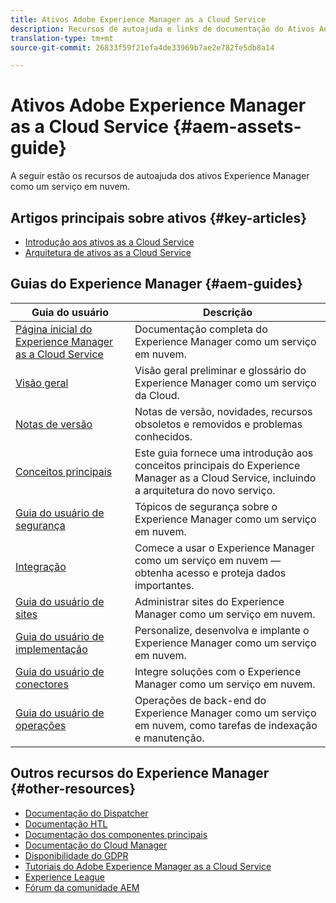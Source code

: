 ```yaml
---
title: Ativos Adobe Experience Manager as a Cloud Service
description: Recursos de autoajuda e links de documentação do Ativos Adobe Experience Manager as a Cloud Service
translation-type: tm+mt
source-git-commit: 26833f59f21efa4de33969b7ae2e782fe5db8a14

---
```



# Ativos Adobe Experience Manager as a Cloud Service {#aem-assets-guide}

A seguir estão os recursos de autoajuda dos ativos Experience Manager como um serviço em nuvem.

## Artigos principais sobre ativos {#key-articles}

* [Introdução aos ativos as a Cloud Service](overview.md)
* [Arquitetura de ativos as a Cloud Service](architecture.md)

## Guias do Experience Manager {#aem-guides}

| Guia do usuário | Descrição |
|---|---|
| [Página inicial do Experience Manager as a Cloud Service](/help/landing/home.md) | Documentação completa do Experience Manager como um serviço em nuvem. |
| [Visão geral](/help/overview/home.md) | Visão geral preliminar e glossário do Experience Manager como um serviço da Cloud. |
| [Notas de versão](/help/release-notes/home.md) | Notas de versão, novidades, recursos obsoletos e removidos e problemas conhecidos. |
| [Conceitos principais](/help/core-concepts/home.md) | Este guia fornece uma introdução aos conceitos principais do Experience Manager as a Cloud Service, incluindo a arquitetura do novo serviço. |
| [Guia do usuário de segurança](/help/security/home.md) | Tópicos de segurança sobre o Experience Manager como um serviço em nuvem. |
| [Integração](/help/onboarding/home.md) | Comece a usar o Experience Manager como um serviço em nuvem — obtenha acesso e proteja dados importantes. |
| [Guia do usuário de sites](/help/sites-cloud/home.md) | Administrar sites do Experience Manager como um serviço em nuvem. |
| [Guia do usuário de implementação](/help/implementing/home.md) | Personalize, desenvolva e implante o Experience Manager como um serviço em nuvem. |
| [Guia do usuário de conectores](/help/connectors/home.md) | Integre soluções com o Experience Manager como um serviço em nuvem. |
| [Guia do usuário de operações](/help/operations/home.md) | Operações de back-end do Experience Manager como um serviço em nuvem, como tarefas de indexação e manutenção. |

## Outros recursos do Experience Manager {#other-resources}

* [Documentação do Dispatcher](/help/implementing/dispatcher/overview.md)
* [Documentação HTL](https://docs.adobe.com/content/help/en/experience-manager-htl/using/overview.html)
* [Documentação dos componentes principais](https://docs.adobe.com/content/help/en/experience-manager-core-components/using/introduction.html)
* [Documentação do Cloud Manager](https://docs.adobe.com/content/help/en/experience-manager-cloud-manager/using/introduction-to-cloud-manager.html)
* [Disponibilidade do GDPR](/help/onboarding/data-privacy-and-protection-readiness/aem-readiness.md)
* [Tutoriais do Adobe Experience Manager as a Cloud Service](https://docs.adobe.com/content/help/en/experience-manager-learn/cloud-service/overview.html)
* [Experience League](https://guided.adobe.com/?promoid=K42KVXHD&amp;mv=other#solutions/experience-manager)
* [Fórum da comunidade AEM](https://forums.adobe.com/community/experience-cloud/marketing-cloud/experience-manager)
